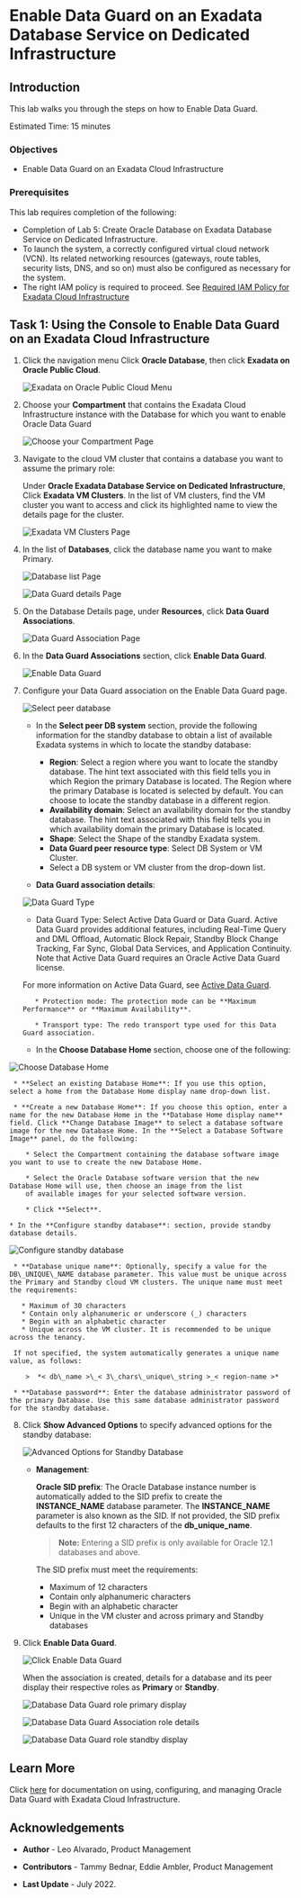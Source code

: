 


# Enable Data Guard on an Exadata Database Service on Dedicated Infrastructure


## Introduction

This lab walks you through the steps on how to Enable Data Guard.

Estimated Time: 15 minutes



### Objectives

-   Enable Data Guard on an Exadata Cloud Infrastructure


### Prerequisites

This lab requires completion of the following:

* Completion of Lab 5: Create Oracle Database on Exadata Database Service on Dedicated Infrastructure.
* To launch the system, a correctly configured virtual cloud network (VCN). Its related networking resources (gateways, route tables, security lists, DNS, and so on) must also be configured as necessary for the system.
* The right IAM policy is required to proceed. See [Required IAM Policy for Exadata Cloud Infrastructure](https://docs.oracle.com/en-us/iaas/exadatacloud/exacs/preparing-for-ecc-deployment.html#GUID-EA03F7BC-7D8E-4177-AFF4-615F71C390CD)




## Task 1: Using the Console to Enable Data Guard on an Exadata Cloud Infrastructure


1. Click the navigation menu Click **Oracle Database**, then click **Exadata on Oracle Public Cloud**.

    ![Exadata on Oracle Public Cloud Menu](./images/exadb-d-menu.png " ")

2. Choose your **Compartment** that contains the Exadata Cloud Infrastructure instance with the Database for which you want to enable Oracle Data Guard

    ![Choose your Compartment Page](./images/choose-compartment.png " ")


3. Navigate to the cloud VM cluster that contains a database you want to assume the primary role:

    Under **Oracle Exadata Database Service on Dedicated Infrastructure**, Click **Exadata VM Clusters**. In the list of VM clusters, find the VM cluster you want to access and click its highlighted name to view the details page for the cluster.

    ![Exadata VM Clusters Page](./images/exavmclusters.png " ")


4. In the list of **Databases**, click the database name you want to make Primary.

   ![Database list Page](./images/db-list-page.png " ")

   ![Data Guard details Page](./images/dataguard-details.png " ")



5. On the Database Details page, under **Resources**, click **Data Guard Associations**.

   ![Data Guard Association Page](./images/dg-associations.png " ")

6. In the **Data Guard Associations** section, click **Enable Data Guard**.

   ![Enable Data Guard](./images/enable-data-guard.png " ")

7. Configure your Data Guard association on the Enable Data Guard page.

   ![Select peer database](./images/select-peer-db.png " ")

      * In the **Select peer DB system** section, provide the following information for the standby database to obtain a list of available Exadata systems in which to locate the standby database:

        * **Region**: Select a region where you want to locate the standby database. The hint text associated with this field tells you in which Region the primary Database is located. The Region where the primary Database is located is selected by default. You can choose to locate the standby database in a different region.
        * **Availability domain**: Select an availability domain for the standby database. The hint text associated with this field tells you in which availability domain the primary Database is located.
        * **Shape**: Select the Shape of the standby Exadata system.
        * **Data Guard peer resource type**: Select DB System or VM Cluster.
        * Select a DB system or VM cluster from the drop-down list.

      * **Data Guard association details**:

   ![Data Guard Type](./images/select-data-guard-type.png " ")

      * Data Guard Type: Select Active Data Guard or Data Guard. Active Data Guard provides additional features, including Real-Time Query and DML Offload, Automatic Block Repair, Standby Block Change Tracking, Far Sync, Global Data Services, and Application Continuity. Note that Active Data Guard requires an Oracle Active Data Guard license.

      For more information on Active Data Guard, see [Active Data Guard](https://www.oracle.com/database/data-guard/).

          * Protection mode: The protection mode can be **Maximum Performance** or **Maximum Availability**.

          * Transport type: The redo transport type used for this Data Guard association.

      * In the **Choose Database Home** section, choose one of the following:

  ![Choose Database Home](./images/choose-db-home.png " ")

     * **Select an existing Database Home**: If you use this option, select a home from the Database Home display name drop-down list.

     * **Create a new Database Home**: If you choose this option, enter a name for the new Database Home in the **Database Home display name** field. Click **Change Database Image** to select a database software image for the new Database Home. In the **Select a Database Software Image** panel, do the following:

        * Select the Compartment containing the database software image you want to use to create the new Database Home.

        * Select the Oracle Database software version that the new Database Home will use, then choose an image from the list
        of available images for your selected software version.

        * Click **Select**.

    * In the **Configure standby database**: section, provide standby database details.

  ![Configure standby database](./images/configure-standby-db.png " ")

     * **Database unique name**: Optionally, specify a value for the DB\_UNIQUE\_NAME database parameter. This value must be unique across the Primary and Standby cloud VM clusters. The unique name must meet the requirements:

       * Maximum of 30 characters
       * Contain only alphanumeric or underscore (_) characters
       * Begin with an alphabetic character
       * Unique across the VM cluster. It is recommended to be unique across the tenancy.

     If not specified, the system automatically generates a unique name value, as follows:

        >  *< db\_name >\_< 3\_chars\_unique\_string >_< region-name >*  

     * **Database password**: Enter the database administrator password of the primary Database. Use this same database administrator password for the standby database.



8. Click **Show Advanced Options** to specify advanced options for the standby database:

      ![Advanced Options for Standby Database](./images/advanced-option-standby.png " ")

      * **Management**:

        **Oracle SID prefix**: The Oracle Database instance number is automatically added to the SID prefix to create the **INSTANCE\_NAME** database parameter. The **INSTANCE\_NAME** parameter is also known as the SID. If not provided, the SID prefix defaults to the first 12 characters of the **db\_unique\_name**.

        >  **Note:** Entering a SID prefix is only available for Oracle 12.1 databases and above.

          The SID prefix must meet the requirements:

           * Maximum of 12 characters
           * Contain only alphanumeric characters
           * Begin with an alphabetic character
           * Unique in the VM cluster and across primary and Standby databases      

9. Click **Enable Data Guard**.       

      ![Click Enable Data Guard](./images/click-enable-data-guard.png " ")

      When the association is created, details for a database and its peer display their respective roles as **Primary** or **Standby**.

      ![Database Data Guard role primary display](./images/dg-association-role-primary.png " ")

      ![Database Data Guard Association role details](./images/dg-associations-peer-database.png " ")

      ![Database Data Guard role standby display](./images/dg-association-role-standby.png " ")







## Learn More

Click [here](https://docs.oracle.com/en-us/iaas/exadatacloud/exacs/using-data-guard-with-exacc.html) for documentation on using, configuring, and managing Oracle Data Guard with Exadata Cloud Infrastructure.


## Acknowledgements

* **Author** - Leo Alvarado, Product Management

* **Contributors** - Tammy Bednar, Eddie Ambler, Product Management

* **Last Update** - July 2022.
